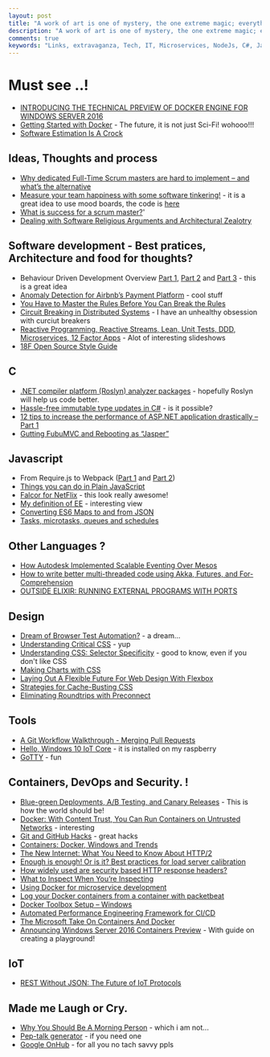 ```yaml
---
layout: post
title: "A work of art is one of mystery, the one extreme magic; everything else is either arithmetic or biology."
description: "A work of art is one of mystery, the one extreme magic; everything else is either arithmetic or biology."
comments: true
keywords: "Links, extravaganza, Tech, IT, Microservices, NodeJs, C#, Javascript, Solution architecture"
---
```

#  Must see ..! #
  * [INTRODUCING THE TECHNICAL PREVIEW OF DOCKER ENGINE FOR WINDOWS SERVER 2016](http://blog.docker.com/2015/08/tp-docker-engine-windows-server-2016/)
  * [Getting Started with Docker](https://msdn.microsoft.com/virtualization/windowscontainers/containers_welcome) - The future, it is not just Sci-Fi! wohooo!!!
  * [Software Estimation Is A Crock](http://thecodist.com/article/software-estimation-is-a-crock)

##  Ideas, Thoughts and process  ##
  * [Why dedicated Full-Time Scrum masters are hard to implement – and what’s the alternative](http://www.benlinders.com/2015/no-dedicated-scrum-master/)
  * [Measure your team happiness with some software tinkering!](http://royal.pingdom.com/2015/08/17/measure-your-team-happiness-with-some-software-tinkering/) - it is a great idea to use mood boards, the code is [here](https://github.com/abstractpoint/moodping) 
  * [What is success for a scrum master?](http://www.infoq.com/articles/scrum-master-success)'
  * [Dealing with Software Religious Arguments and Architectural Zealotry](http://www.hanselman.com/blog/DealingWithSoftwareReligiousArgumentsAndArchitecturalZealotry.aspx)

##  Software development - Best pratices, Architecture and food for thoughts? ##
  * Behaviour Driven Development Overview [Part 1](https://www.simple-talk.com/dotnet/development/behaviour-driven-development-overview-part-1-%E2%80%93-ubiquitous-language/), [Part 2](https://www.simple-talk.com/dotnet/development/behaviour-driven-development-part-3-%E2%80%93-benefits-of-using-bdd-programming-methodology/) and [Part 3](https://www.simple-talk.com/dotnet/development/behaviour-driven-development-part-2-%E2%80%93-implementing-scenarios-and-step-definitions-in-specflow/) - this is a great idea
  * [Anomaly Detection for Airbnb’s Payment Platform](http://nerds.airbnb.com/anomaly-detection/) - cool stuff
  * [You Have to Master the Rules Before You Can Break the Rules](http://simpleprogrammer.com/2015/08/17/you-have-to-master-the-rules-before-you-can-break-the-rules/)
  * [Circuit Breaking in Distributed Systems](https://speakerdeck.com/mattheath/circuit-breaking-in-distributed-systems) - I have an unhealthy obsession with curciut breakers
  * [Reactive Programming, Reactive Streams, Lean, Unit Tests, DDD, Microservices, 12 Factor Apps](http://www.agilemobiledeveloper.com/2015/08/18/reactive-programming-reactive-streams-lean-unit-tests-ddd-microservices-12-factor-apps/) - Alot of interesting slideshows
  * [18F Open Source Style Guide](https://pages.18f.gov/open-source-guide/index.html)
 
##  **C** ##
 * [.NET compiler platform (Roslyn) analyzer packages](http://www.lybecker.com/blog/2015/08/05/dotnet-compiler-platform-roslyn-analyzer-packages/) - hopefully Roslyn will help us code better.
 * [Hassle-free immutable type updates in C#](http://www.productiverage.com/hasslefree-immutable-type-updates-in-c-sharp) - is it possible?
 * [12 tips to increase the performance of ASP.NET application drastically – Part 1](http://www.infragistics.com/community/blogs/devtoolsguy/archive/2015/08/07/12-tips-to-increase-the-performance-of-asp-net-application-drastically-part-1.aspx)
 * [Gutting FubuMVC and Rebooting as “Jasper”](http://jeremydmiller.com/2015/08/06/gutting-fubumvc-and-rebooting-as-jasper/)

##  Javascript ##
  * From Require.js to Webpack ([Part 1](http://j-query.blogspot.dk/2015/06/from-requirejs-to-webpack-part-1-reasons.html) and [Part 2](http://www.paypal-engineering.com/2015/08/07/1450/))
  * [Things you can do in Plain JavaScript](http://ponyfoo.com/articles/things-you-can-do-in-plain-javascript)
  * [Falcor for NetFlix](http://netflix.github.io/falcor/) - this look really awesome!
  * [My definition of EE](http://blog.upwardsmotion.com/my-definition-of-ee/) - interesting view
  * [Converting ES6 Maps to and from JSON](http://www.2ality.com/2015/08/es6-map-json.html)
  * [Tasks, microtasks, queues and schedules](https://jakearchibald.com/2015/tasks-microtasks-queues-and-schedules/)

##  Other Languages ? ##
 * [How Autodesk Implemented Scalable Eventing Over Mesos](http://highscalability.com/blog/2015/8/17/how-autodesk-implemented-scalable-eventing-over-mesos.html)
 * [How to write better multi-threaded code using Akka, Futures, and For-Comprehension](http://devblog.mediamath.com/how-to-write-better-multi-threaded-code-using-akka-futures-and-for-comprehension)
 * [OUTSIDE ELIXIR: RUNNING EXTERNAL PROGRAMS WITH PORTS](http://www.theerlangelist.com/2015/08/outside-elixir.html)

##  Design ##
  * [Dream of Browser Test Automation?](http://ponyfoo.com/articles/browser-test-automation-dreams) - a dream...
  * [Understanding Critical CSS](http://www.smashingmagazine.com/2015/08/understanding-critical-css/) - yup
  * [Understanding CSS: Selector Specificity](https://medium.com/@dte/understanding-css-selector-specificity-a02238a02a59) - good to know, even if you don't like CSS
  * [Making Charts with CSS](https://css-tricks.com/making-charts-with-css/)
  * [Laying Out A Flexible Future For Web Design With Flexbox](http://www.smashingmagazine.com/2015/08/flexible-future-for-web-design-with-flexbox/)
  * [Strategies for Cache-Busting CSS](https://css-tricks.com/strategies-for-cache-busting-css)
  * [Eliminating Roundtrips with Preconnect](https://www.igvita.com/2015/08/17/eliminating-roundtrips-with-preconnect)

##  Tools ##
  * [A Git Workflow Walkthrough - Merging Pull Requests](https://bocoup.com/weblog/git-workflow-walkthrough-merging-pull-requests/)
  * [Hello, Windows 10 IoT Core](http://blogs.windows.com/buildingapps/2015/08/10/hello-windows-10-iot-core/) - it is installed on my raspberry
  * [GoTTY](https://github.com/yudai/gotty) - fun

##  Containers, DevOps and Security. ! ##
  * [Blue-green Deployments, A/B Testing, and Canary Releases](http://www.javacodegeeks.com/2015/08/blue-green-deployments-ab-testing-and-canary-releases.html) - This is how the world should be!
  * [Docker: With Content Trust, You Can Run Containers on Untrusted Networks](http://thenewstack.io/docker-content-trust-can-run-containers-untrusted-networks/) - interesting
  * [Git and GitHub Hacks](http://ponyfoo.com/articles/git-github-hacks) - great hacks
  * [Containers: Docker, Windows and Trends](http://azure.microsoft.com/blog/2015/08/17/containers-docker-windows-and-trends/)
  * [The New Internet: What You Need to Know About HTTP/2](http://apmdigest.com/the-new-internet-what-you-need-to-know-about-http2)
  * [Enough is enough! Or is it? Best practices for load server calibration](http://www.soasta.com/blog/load-performance-testing-best-practices/)
  * [How widely used are security based HTTP response headers?](https://scotthelme.co.uk/how-widely-used-are-security-based-http-response-headers/)
  * [What to Inspect When You’re Inspecting](https://labs.ctl.io/what-to-inspect-when-youre-inspecting/)
  * [Using Docker for microservice development](http://codeventor.blogspot.com.es/2015/08/using-docker-for-microservice.html)
  * [Log your Docker containers from a container with packetbeat](http://agonzalezro.github.io/log-your-docker-containers-from-a-container-with-packetbeat.html)
  * [Docker Toolbox Setup – Windows](http://rominirani.com/2015/08/15/docker-toolbox-setup-windows/)
  * [Automated Performance Engineering Framework for CI/CD](http://apmblog.dynatrace.com/2015/08/19/automated-performance-engineering-framework-for-cicd/)
  * [The Microsoft Take On Containers And Docker](http://highscalability.com/blog/2015/8/19/the-microsoft-take-on-containers-and-docker.html)
  * [Announcing Windows Server 2016 Containers Preview](http://weblogs.asp.net/scottgu/announcing-windows-server-2016-containers-preview) - With guide on creating a playground!


## IoT ##
  * [REST Without JSON: The Future of IoT Protocols](https://dzone.com/articles/json-http-and-the-future-of-iot-protocols)
 

##  Made me Laugh or Cry.  ##
  * [Why You Should Be A Morning Person](https://medium.com/keep-learning-keep-growing/why-you-should-be-a-morning-person-8dc34fbe592b) - which i am not...
  * [Pep-talk generator](http://www.babevibes.com/the-pep-talk-generator/) - if you need one
  * [Google OnHub](https://store.google.com/product/onhub) - for all you no tach savvy ppls